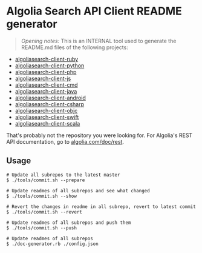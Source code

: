 Algolia Search API Client README generator
==================

> *Opening notes:* This is an INTERNAL tool used to generate the README.md files of the following projects:

 * [algoliasearch-client-ruby](https://github.com/algolia/algoliasearch-client-ruby)
 * [algoliasearch-client-python](https://github.com/algolia/algoliasearch-client-python)
 * [algoliasearch-client-php](https://github.com/algolia/algoliasearch-client-php)
 * [algoliasearch-client-js](https://github.com/algolia/algoliasearch-client-js)
 * [algoliasearch-client-cmd](https://github.com/algolia/algoliasearch-client-cmd)
 * [algoliasearch-client-java](https://github.com/algolia/algoliasearch-client-java)
 * [algoliasearch-client-android](https://github.com/algolia/algoliasearch-client-android)
 * [algoliasearch-client-csharp](https://github.com/algolia/algoliasearch-client-csharp)
 * [algoliasearch-client-objc](https://github.com/algolia/algoliasearch-client-objc)
 * [algoliasearch-client-swift](https://github.com/algolia/algoliasearch-client-swift)
 * [algoliasearch-client-scala](https://github.com/algolia/algoliasearch-client-scala)

That's probably not the repository you were looking for. For Algolia's REST API documentation, go to [algolia.com/doc/rest](http://algolia.com/doc/rest).

Usage
------

```
# Update all subrepos to the latest master
$ ./tools/commit.sh --prepare

# Update readmes of all subrepos and see what changed
$ ./tools/commit.sh --show

# Revert the changes in readme in all subrepo, revert to latest commit
$ ./tools/commit.sh --revert

# Update readmes of all subrepos and push them
$ ./tools/commit.sh --push

# Update readmes of all subrepos
$ ./doc-generator.rb ./config.json
```

